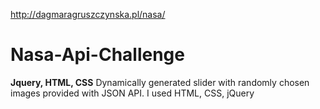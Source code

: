http://dagmaragruszczynska.pl/nasa/
# Nasa-Api-Challenge
<strong>Jquery, HTML, CSS</strong>
Dynamically generated slider with randomly chosen images provided with JSON API. I used HTML, CSS, jQuery
